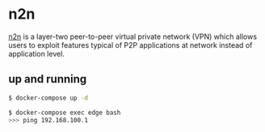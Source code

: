 n2n
===

[n2n][1] is a layer-two peer-to-peer virtual private network (VPN) which allows
users to exploit features typical of P2P applications at network instead of
application level.

## up and running

```bash
$ docker-compose up -d

$ docker-compose exec edge bash
>>> ping 192.168.100.1
```

[1]: https://www.ntop.org/products/n2n/
